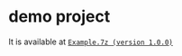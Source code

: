 # demo project

It is available at [`Example.7z (version 1.0.0)`](https://github.com/40843245/CSharp-Demo-Project/blob/main/built-in%20package/System/Type/code/v1.0.0)